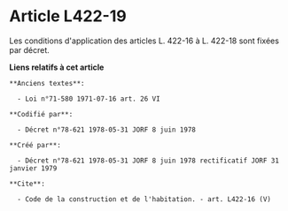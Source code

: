 # Article L422-19

Les conditions d'application des articles L. 422-16 à L. 422-18 sont fixées par décret.

**Liens relatifs à cet article**

	**Anciens textes**:

	  - Loi n°71-580 1971-07-16 art. 26 VI

	**Codifié par**:

	  - Décret n°78-621 1978-05-31 JORF 8 juin 1978

	**Créé par**:

	  - Décret n°78-621 1978-05-31 JORF 8 juin 1978 rectificatif JORF 31 janvier 1979

	**Cite**:

	  - Code de la construction et de l'habitation. - art. L422-16 (V)
